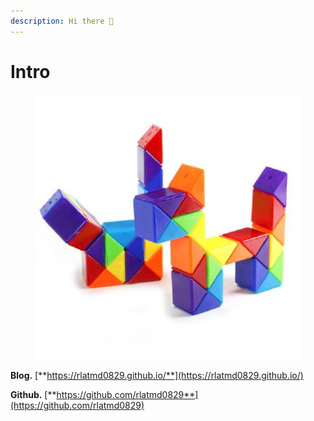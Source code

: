 ```yaml
---
description: Hi there 👋
---
```


# Intro

<figure><img src=".gitbook/assets/image (2).png" alt=""><figcaption></figcaption></figure>

**Blog.** [**https://rlatmd0829.github.io/**](https://rlatmd0829.github.io/)

**Github.** [**https://github.com/rlatmd0829**](https://github.com/rlatmd0829)
